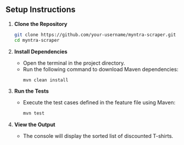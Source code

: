 ## Setup Instructions

1. **Clone the Repository**
   ```bash
   git clone https://github.com/your-username/myntra-scraper.git
   cd myntra-scraper
   ```

2. **Install Dependencies**
   - Open the terminal in the project directory.
   - Run the following command to download Maven dependencies:
     ```bash
     mvn clean install
     ```

3. **Run the Tests**
   - Execute the test cases defined in the feature file using Maven:
     ```bash
     mvn test
     ```

4. **View the Output**
   - The console will display the sorted list of discounted T-shirts.
